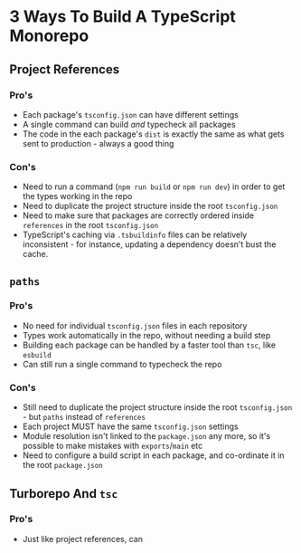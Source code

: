 # 3 Ways To Build A TypeScript Monorepo

## Project References

### Pro's

- Each package's `tsconfig.json` can have different settings
- A single command can build _and_ typecheck all packages
- The code in the each package's `dist` is exactly the same as what gets sent to production - always a good thing

### Con's

- Need to run a command (`npm run build` or `npm run dev`) in order to get the types working in the repo
- Need to duplicate the project structure inside the root `tsconfig.json`
- Need to make sure that packages are correctly ordered inside `references` in the root `tsconfig.json`
- TypeScript's caching via `.tsbuildinfo` files can be relatively inconsistent - for instance, updating a dependency doesn't bust the cache.

## `paths`

### Pro's

- No need for individual `tsconfig.json` files in each repository
- Types work automatically in the repo, without needing a build step
- Building each package can be handled by a faster tool than `tsc`, like `esbuild`
- Can still run a single command to typecheck the repo

### Con's

- Still need to duplicate the project structure inside the root `tsconfig.json` - but `paths` instead of `references`
- Each project MUST have the same `tsconfig.json` settings
- Module resolution isn't linked to the `package.json` any more, so it's possible to make mistakes with `exports`/`main` etc
- Need to configure a build script in each package, and co-ordinate it in the root `package.json`

## Turborepo And `tsc`

### Pro's

- Just like project references, can

